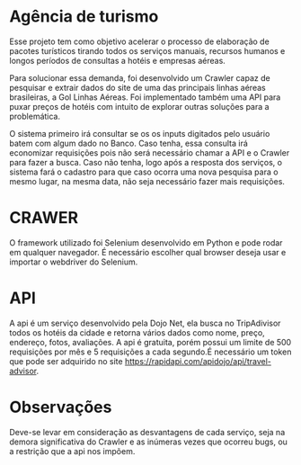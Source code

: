 # Agência de turismo
Esse projeto tem como objetivo acelerar o processo de elaboração de pacotes turísticos
tirando todos os serviços manuais, recursos humanos e longos períodos de consultas a hotéis
e empresas aéreas.

Para solucionar essa demanda, foi desenvolvido um Crawler capaz de
pesquisar e extrair dados do site de uma das principais linhas aéreas brasileiras, a Gol Linhas Aéreas.
Foi implementado também uma API para puxar preços de hotéis com intuito de explorar
outras soluções para a problemática.

O sistema primeiro irá consultar se os
os inputs digitados pelo usuário batem com algum dado no Banco. Caso tenha, essa
consulta irá economizar requisições pois não será necessário chamar a API e o Crawler para
fazer a busca. Caso não tenha, logo após a resposta dos serviços, o sistema
fará o cadastro para que caso ocorra uma nova pesquisa para o mesmo lugar, na mesma data,
não seja necessário fazer mais requisições.

# CRAWER
O framework utilizado foi Selenium desenvolvido em Python e pode
rodar em qualquer navegador. É necessário escolher qual browser deseja usar e importar o webdriver do Selenium.

# API
A api é um serviço desenvolvido pela Dojo Net, ela busca
no TripAdivisor todos os hotéis da cidade e retorna vários dados como nome, preço,
endereço, fotos, avaliações. A api é gratuita, porém possui um limite de 500 requisições por
mês e 5 requisições a cada segundo.É necessário um token que pode ser adquirido no site
https://rapidapi.com/apidojo/api/travel-advisor.

# Observações
Deve-se levar em consideração as desvantagens de cada serviço, seja na
demora significativa do Crawler e as inúmeras vezes que ocorreu bugs, ou a restrição que a api
nos impõem. 
